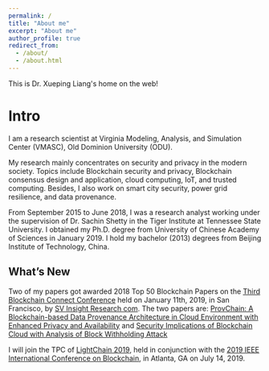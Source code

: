 ```yaml
---
permalink: /
title: "About me"
excerpt: "About me"
author_profile: true
redirect_from: 
  - /about/
  - /about.html
---
```


This is Dr. Xueping Liang's home on the web!

Intro
======
I am a research scientist at Virginia Modeling, Analysis, and Simulation Center (VMASC), Old Dominion University (ODU).

My research mainly concentrates on security and privacy in the modern society. Topics include Blockchain security and privacy, Blockchain consensus design and application, cloud computing, IoT, and trusted computing. Besides, I also work on smart city security, power grid resilience, and data provenance.

From September 2015 to June 2018, I was a research analyst working under the supervision of Dr. Sachin Shetty in the Tiger Institute at Tennessee State University. I obtained my Ph.D. degree from University of Chinese Academy of Sciences in January 2019. I hold my bachelor (2013) degrees from Beijing Institute of Technology, China.


What’s New
------
Two of my papers got awarded 2018 Top 50 Blockchain Papers on the [Third Blockchain Connect Conference](https://www.goblockchainconnect.com/) held on January 11th, 2019, in San Francisco, by [SV Insight Research com](https://www.us.svinsight.com/). The two papers are: 
  [ProvChain: A Blockchain-based Data Provenance Architecture in Cloud Environment with Enhanced Privacy and Availability](https://dl.acm.org/citation.cfm?id=3101176) and
  [Security Implications of Blockchain Cloud with Analysis of Block Withholding Attack](https://dl.acm.org/citation.cfm?id=3101175)

I will join the TPC of [LightChain 2019](http://bingweb.binghamton.edu/~rxu22/Lightchain_BU.html), held in conjunction with the [2019 IEEE International Conference on Blockchain](http://www.blockchain-ieee.org/index.php), in Atlanta, GA on July 14, 2019.
  

